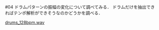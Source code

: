#04
ドラムパターンの振幅の変化について調べてみる．
ドラムだけを抽出できればテンポ解析ができそうなのかどうかを調べる．

[drums_128bpm.wav](/6314089/Audio/drums_128bpm.wav)
